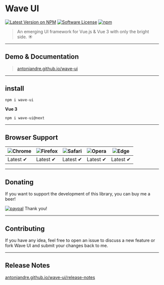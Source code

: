 # Wave UI

[![Latest Version on NPM](https://img.shields.io/npm/v/wave-ui.svg)](https://npmjs.com/package/wave-ui)
[![Software License](https://img.shields.io/badge/license-MIT-brightgreen.svg)](LICENSE.md)
[![npm](https://img.shields.io/npm/dt/wave-ui.svg)](https://www.npmjs.com/package/wave-ui)
<!-- [![npm](https://img.shields.io/npm/dw/wave-ui.svg)](https://www.npmjs.com/package/wave-ui) -->

> An emerging UI framework for Vue.js & Vue 3 with only the bright side. :sunny:

___

## Demo & Documentation
> [antoniandre.github.io/wave-ui](https://antoniandre.github.io/wave-ui)

___

## install
```
npm i wave-ui
```

**Vue 3**

```
npm i wave-ui@next
```

___

## Browser Support
![Chrome](https://raw.github.com/alrra/browser-logos/master/src/chrome/chrome_48x48.png) | ![Firefox](https://raw.github.com/alrra/browser-logos/master/src/firefox/firefox_48x48.png) | ![Safari](https://raw.github.com/alrra/browser-logos/master/src/safari/safari_48x48.png) | ![Opera](https://raw.github.com/alrra/browser-logos/master/src/opera/opera_48x48.png) | ![Edge](https://raw.github.com/alrra/browser-logos/master/src/edge/edge_48x48.png) |
| --- | --- | --- | --- | --- |
Latest ✔ | Latest ✔ | Latest ✔ | Latest ✔ | Latest ✔ |

___

## Donating

If you want to support the development of this library, you can buy me a beer!

[![paypal](https://www.paypalobjects.com/en_AU/i/btn/btn_donateCC_LG.gif)](https://www.paypal.me/antoniandre1)
Thank you!

___

## Contributing

If you have any idea, feel free to open an issue to discuss a new feature or fork Wave UI and submit your changes back to me.

___

## Release Notes

[antoniandre.github.io/wave-ui/release-notes](https://antoniandre.github.io/wave-ui/release-notes)
